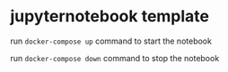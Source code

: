 # jupyternotebook template

run `docker-compose up` command to start the notebook

run `docker-compose down` command to stop the notebook
